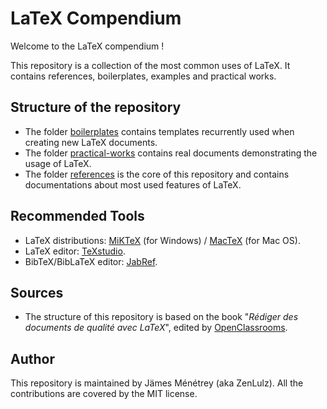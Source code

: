 # LaTeX Compendium

Welcome to the LaTeX compendium !

This repository is a collection of the most common uses of LaTeX. It contains references, boilerplates, examples and practical works.

## Structure of the repository

- The folder [boilerplates](tree/master/boilerplates) contains templates recurrently used when creating new LaTeX documents.
- The folder [practical-works](tree/master/practical-works) contains real documents demonstrating the usage of LaTeX.
- The folder [references](tree/master/references) is the core of this repository and contains documentations about most used features of LaTeX.

## Recommended Tools

- LaTeX distributions: [MiKTeX](http://miktex.org/) (for Windows) / [MacTeX](https://tug.org/mactex/) (for Mac OS).
- LaTeX editor: [TeXstudio](http://www.texstudio.org/).
- BibTeX/BibLaTeX editor: [JabRef](https://www.jabref.org/).

## Sources

- The structure of this repository is based on the book "_Rédiger des documents de qualité avec LaTeX_", edited by [OpenClassrooms](https://openclassrooms.com/courses/redigez-des-documents-de-qualite-avec-latex).

## Author

This repository is maintained by Jämes Ménétrey (aka ZenLulz). All the contributions are covered by the MIT license.